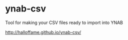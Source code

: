 ynab-csv
========

Tool for making your CSV files ready to import into YNAB

http://halloffame.github.io/ynab-csv/
